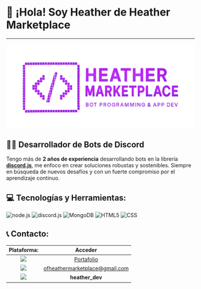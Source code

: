 # 👋 ¡Hola! Soy Heather de Heather Marketplace
---

<div align="center">
  <img src="banner.png">
</div>

## 🧑‍💻 Desarrollador de Bots de Discord

Tengo más de **2 años de experiencia** desarrollando bots en la librería **[discord.js](https://www.google.com/search?q=https://discord.js.org/%23/)**, me enfoco en crear soluciones robustas y sostenibles. Siempre en búsqueda de nuevos desafíos y con un fuerte compromiso por el aprendizaje continuo.

## **💻 Tecnologías y Herramientas:**

![node.js](https://img.shields.io/badge/nodejs-%230077B5.svg?logo=nodedotjs&logoColor=white&color=%2366CC33)
![discord.js](https://img.shields.io/badge/discord.js-%230077B5.svg?logo=discorddotjs&logoColor=white&color=%235865F2)
![MongoDB](https://img.shields.io/badge/mongodb-%230077B5.svg?logo=mongodb&logoColor=white&color=%2300684A)
![HTML5](https://img.shields.io/badge/html5-%23E34F26.svg?logo=html5&style=plastic&logoColor=white)
![CSS](https://img.shields.io/badge/css-%23E34F26.svg?style=plastic&logoColor=white&logo=css&color=%231572B6)

## **📞 Contacto:**

| Plataforma: | Acceder                          |
| :------------------: | :-------------------------------------------------------------------------: |
| <img src="https://skillicons.dev/icons?i=htmx&perline=3" width=30> | [Portafolio](https://ofheather.is-a.dev)       |
| <img src="https://skillicons.dev/icons?i=gmail&perline=3" width=30>     | ofheathermarketplace@gmail.com   |
| <img src="https://skillicons.dev/icons?i=discord&perline=3" width=30>    | **heather_dev**                  |
